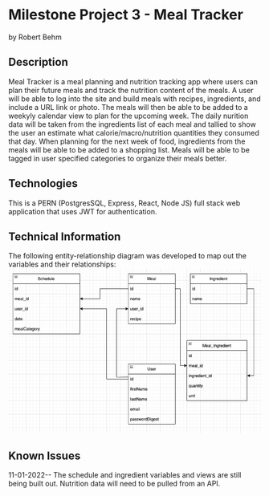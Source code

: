 # Milestone Project 3 - Meal Tracker
by Robert Behm

## Description
Meal Tracker is a meal planning and nutrition tracking app where users can plan their future meals and track the nutrition content of the meals. A user will be able to log into the site and build meals with recipes, ingredients, and include a URL link or photo. The meals will then be able to be added to a weekyly calendar view to plan for the upcoming week. The daily nurition data will be taken from the ingredients list of each meal and tallied to show the user an estimate what calorie/macro/nutrition quantities they consumed that day. When planning for the next week of food, ingredients from the meals will be able to be added to a shopping list. Meals will be able to be tagged in user specified categories to organize their meals better. 

## Technologies
This is a PERN (PostgresSQL, Express, React, Node JS) full stack web application that uses JWT for authentication. 

## Technical Information
The following entity-relationship diagram was developed to map out the variables and their relationships:
![ERD](./frontend/public/images/Meal-tracker-ERD.png)

## Known Issues
11-01-2022-- The schedule and ingredient variables and views are still being built out. Nutrition data will need to be pulled from an API. 
